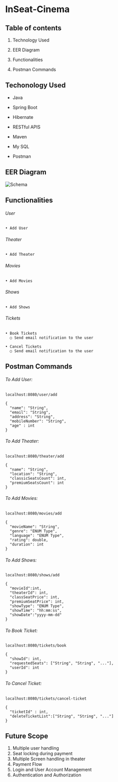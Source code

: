# InSeat-Cinema

## Table of contents

1. Technology Used

2. EER Diagram
 
3. Functionalities

4. Postman Commands




## Techonology Used

- Java

- Spring Boot

- Hibernate

- RESTful APIS

- Maven

- My SQL

- Postman




## EER Diagram
![Schema](https://user-images.githubusercontent.com/116377954/222906823-f7682629-2383-496b-91a0-923bcedd9b00.png)






## Functionalities

###### User

	• Add User
		
		
###### Theater

	• Add Theater


###### Movies

	• Add Movies

    
###### Shows

	• Add Shows
  
###### Tickets

	• Book Tickets
      ○ Send email notification to the user
      
    • Cancel Tickets
      ○ Send email notification to the user





## Postman Commands

###### To Add User:

	localhost:8080/user/add

	{
      "name": "String",
      "email": "String",
      "address": "String",
      "mobileNumber": "String",
      "age" : int
	}



###### To Add Theater:
	
	localhost:8080/theater/add

	{
      "name": "String",
      "location": "String",
      "classicSeatsCount": int,
      "premiumSeatsCount": int
	}
	

###### To Add Movies:

	localhost:8080/movies/add

	{
      "movieName": "String",
      "genre": "ENUM Type",
      "language": "ENUM Type",
      "rating": double,
      "duration": int
	}
	



###### To Add Shows:
	
	localhost:8080/shows/add

	{
      "movieId":int,
      "theaterId": int,
      "classSeatPrice": int,
      "premiumSeatPrice": int,
      "showType": "ENUM Type",
      "showTime": "hh:mm:ss",
      "showDate":"yyyy-mm-dd"
	}
	
	
	
###### To Book Ticket:	

	localhost:8080/tickets/book
  
    {
      "showId": int,
      "requestedSeats": ["String", "String", "..."],
      "userId": int
	}


###### To Cancel Ticket:	

	localhost:8080/tickets/cancel-ticket
  
    {
      "ticketId" : int,
      "deleteTicketList":["String", "String", "..."]
	}
	

## Future Scope

1. Multiple user handling 
2. Seat locking during payment
3. Multiple Screen handling in theater
4. Payment Flow
5. Login and User Account Management
6. Authentication and Authorization

	
